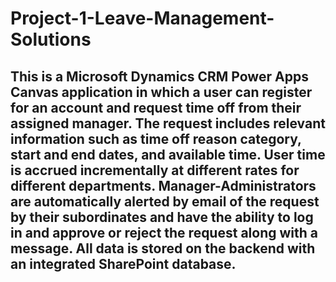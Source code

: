 # Project-1-Leave-Management-Solutions
## This is a Microsoft Dynamics CRM Power Apps Canvas application in which a user can register for an account and request time off from their assigned manager. The request includes relevant information such as time off reason category, start and end dates, and available time. User time is accrued incrementally at different rates for different departments. Manager-Administrators are automatically alerted by email of the request by their subordinates and have the ability to log in and approve or reject the request along with a message. All data is stored on the backend with an integrated SharePoint database.
